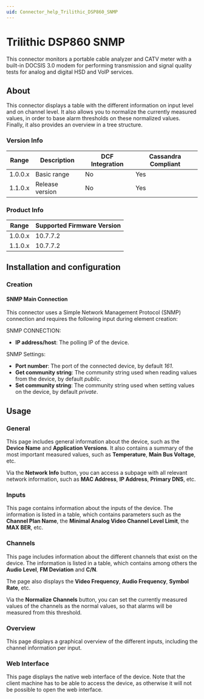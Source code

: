```yaml
---
uid: Connector_help_Trilithic_DSP860_SNMP
---
```


# Trilithic DSP860 SNMP

This connector monitors a portable cable analyzer and CATV meter with a built-in DOCSIS 3.0 modem for performing transmission and signal quality tests for analog and digital HSD and VoIP services.

## About

This connector displays a table with the different information on input level and on channel level. It also allows you to normalize the currently measured values, in order to base alarm thresholds on these normalized values. Finally, it also provides an overview in a tree structure.

### Version Info

| **Range** | **Description** | **DCF Integration** | **Cassandra Compliant** |
|------------------|-----------------|---------------------|-------------------------|
| 1.0.0.x          | Basic range     | No                  | Yes                     |
| 1.1.0.x          | Release version | No                  | Yes                     |

### Product Info

| Range | Supported Firmware Version |
|------------------|-----------------------------|
| 1.0.0.x          | 10.7.7.2                    |
| 1.1.0.x          | 10.7.7.2                    |

## Installation and configuration

### Creation

#### SNMP Main Connection

This connector uses a Simple Network Management Protocol (SNMP) connection and requires the following input during element creation:

SNMP CONNECTION:

- **IP address/host**: The polling IP of the device.

SNMP Settings:

- **Port number**: The port of the connected device, by default *161*.
- **Get community string**: The community string used when reading values from the device, by default *public*.
- **Set community string**: The community string used when setting values on the device, by default *private*.

## Usage

### General

This page includes general information about the device, such as the **Device Name** and **Application Versions**. It also contains a summary of the most important measured values, such as **Temperature**, **Main Bus Voltage**, etc.

Via the **Network Info** button, you can access a subpage with all relevant network information, such as **MAC Address**, **IP Address**, **Primary DNS**, etc.

### Inputs

This page contains information about the inputs of the device. The information is listed in a table, which contains parameters such as the **Channel Plan Name**, the **Minimal Analog Video Channel Level Limit**, the **MAX BER**, etc.

### Channels

This page includes information about the different channels that exist on the device. The information is listed in a table, which contains among others the **Audio Level**, **FM Deviation** and **C/N**.

The page also displays the **Video Frequency**, **Audio Frequency**, **Symbol Rate**, etc.

Via the **Normalize Channels** button, you can set the currently measured values of the channels as the normal values, so that alarms will be measured from this threshold.

### Overview

This page displays a graphical overview of the different inputs, including the channel information per input.

### Web Interface

This page displays the native web interface of the device. Note that the client machine has to be able to access the device, as otherwise it will not be possible to open the web interface.
